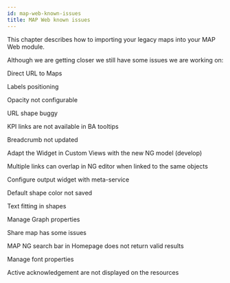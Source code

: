 ```yaml
---
id: map-web-known-issues
title: MAP Web known issues
---
```


This chapter describes how to importing your legacy maps into your MAP Web module.

Although we are getting closer we still have some issues we are working on:

Direct URL to Maps

Labels positioning

Opacity not configurable

URL shape buggy

KPI links are not available in BA tooltips

Breadcrumb not updated

Adapt the Widget in Custom Views with the new NG model (develop)

Multiple links can overlap in NG editor when linked to the same objects

Configure output widget with meta-service

Default shape color not saved

Text fitting in shapes

Manage Graph properties

Share map has some issues

MAP NG search bar in Homepage does not return valid results

Manage font properties

Active acknowledgement are not displayed on the resources



